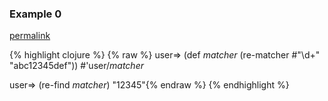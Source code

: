 ### Example 0
[permalink](#example-0)

{% highlight clojure %}
{% raw %}
user=> (def *matcher* (re-matcher #"\d+" "abc12345def"))
#'user/*matcher*

user=> (re-find *matcher*)
"12345"{% endraw %}
{% endhighlight %}


